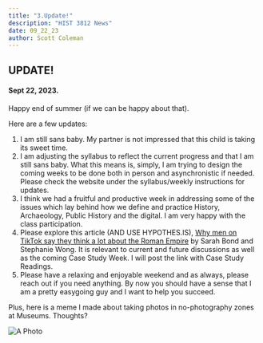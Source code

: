 ```yaml
---
title: "3.Update!"
description: "HIST 3812 News"
date: 09_22_23
author: Scott Coleman
---
```

## UPDATE! 
#### Sept 22, 2023.

Happy end of summer (if we can be happy about that).

Here are a few updates:
1. I am still sans baby. My partner is not impressed that this child is taking its sweet time. 
2. I am adjusting the syllabus to reflect the current progress and that I am still sans baby. What this means is, simply, I am trying to design the coming weeks to be done both in person and asynchronistic if needed. Please check the website under the syllabus/weekly instructions for updates. 
3. I think we had a fruitful and productive week in addressing some of the issues which lay behind how we define and practice History, Archaeology, Public History and the digital. I am very happy with the class participation. 
4. Please explore this article (AND USE HYPOTHES.IS), [Why men on TikTok say they think a lot about the Roman Empire](https://www.msnbc.com/opinion/msnbc-opinion/men-roman-empire-tiktok-trend-rcna105780) by Sarah Bond and Stephanie Wong. It is relevant to current and future discussions as well as the coming Case Study Week. I will post the link with Case Study Readings.
5. Please have a relaxing and enjoyable weekend and as always, please reach out if you need anything. By now you should have a sense that I am a pretty easygoing guy and I want to help you succeed. 

Plus, here is a meme I made about taking photos in no-photography zones at Museums. Thoughts?

![A Photo](MEMES/APhoto.jpg)

